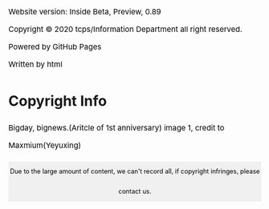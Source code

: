 <style>
h1 {text-align: center;}
h4 {text-align: center;}
h3 {text-align: center;}
p {text-align: center;}
</style>
<style type="text/css">
  #left{
        text-align:left;
  }
  #right{
        text-align:right;
  }
  #center{
        text-align:center;
  }
  .banner{
                 font-size:12.5px;
                 line-height: 40px;
                 background-color: #f0f0f0;
                 weight: 100%;
                 color: #000000;
                 text-align: center;
  }
  #text{
        line-height: 35px;
        font-size: 15px;
        color:black;
        text-align: left;
</style>
<p id="text">Website version: Inside Beta, Preview, 0.89<br>Copyright © 2020 tcps/Information Department all right reserved.<br>Powered by GitHub Pages<br>Written by html<br>
<h1 id="left">Copyright Info</h1>
<p id="text">Bigday, bignews.(Aritcle of 1st anniversary) image 1, credit to Maxmium(Yeyuxing)</p>
<div class="banner">Due to the large amount of content, we can't record all, if copyright infringes, please contact us.</div>
